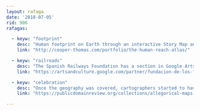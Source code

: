 ```yaml
---
layout: rafaga
date: '2018-07-05'
rid: 906
rafagas:

  - keyw: "footprint"
    desc: "Human footprint on Earth through an interactive Story Map and a series of infographics about different activities "
    link: "http://cooper-thomas.com/portfolio/the-human-reach-atlas/"

  - keyw: "railroads"
    desc: "The Spanish Railways Foundation has a section in Google Arts & Culture with an extensive archive of rail-related resources, including a map collection"
    link: "https://artsandculture.google.com/partner/fundacion-de-los-ferrocarriles-espanoles"

  - keyw: "celebration"
    desc: "Once the geography was covered, cartographers started to have fun on maps playing with ambiguity; this collection renders love, festivity, and marriage"
    link: "https://publicdomainreview.org/collections/allegorical-maps-of-love-courtship-and-matrimony/"

---
```


